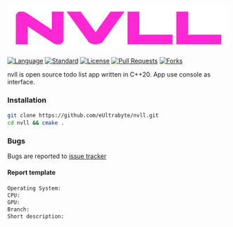 ![nvll logo](https://github.com/eUltrabyte/nvll/blob/main/Resources/nvll.png?raw=true "nvll logo")

[![Language](https://img.shields.io/badge/language-C++-blue.svg)](https://isocpp.org/)
[![Standard](https://img.shields.io/badge/c%2B%2B-20-blue.svg)](https://en.wikipedia.org/wiki/C%2B%2B#Standardization)
[![License](https://img.shields.io/github/license/eUltrabyte/nvll)](https://github.com/eUltrabyte/nvll/blob/main/LICENSE)
[![Pull Requests](https://img.shields.io/github/issues-pr/eUltrabyte/nvll)](https://github.com/eUltrabyte/nvll/pulls)
[![Forks](https://img.shields.io/github/forks/eUltrabyte/nvll?style=flat)](https://github.com/eUltrabyte/nvll)

nvll is open source todo list app written in C++20. App use console as interface.

### Installation
```bash
git clone https://github.com/eUltrabyte/nvll.git
cd nvll && cmake .
```

### Bugs
Bugs are reported to [issue tracker](https://github.com/eUltrabyte/nvll/issues)
#### Report template
```
Operating System:
CPU:
GPU:
Branch:
Short description:
```